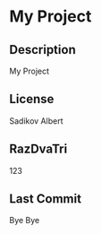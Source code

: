 # My Project

## Description
My Project

## License
Sadikov Albert

## RazDvaTri
123

## Last Commit
Bye Bye